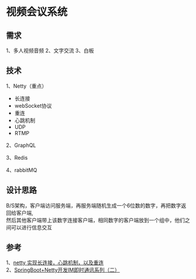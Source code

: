 # 视频会议系统
## 需求
1、多人视频音频
2、文字交流
3、白板
## 技术
1、Netty（重点）
 - 长连接
 - webSocket协议
 - 重连
 - 心跳机制
 - UDP
 - RTMP
 
2、GraphQL

3、Redis

4、rabbitMQ

## 设计思路
B/S架构，客户端访问服务端，再服务端随机生成一个6位数的数字，再把数字返回给客户端,<br/>
然后其他客户端带上该数字连接客户端，相同数字的客户端放到一个组中，他们之间可以进行信息交互

## 参考
1、[netty 实现长连接，心跳机制，以及重连](https://blog.csdn.net/weixin_41558061/article/details/80582996)<br>
2、[SpringBoot+Netty开发IM即时通讯系列（二）](https://blog.csdn.net/qq_26975307/article/details/85051833?spm=1001.2014.3001.5502)